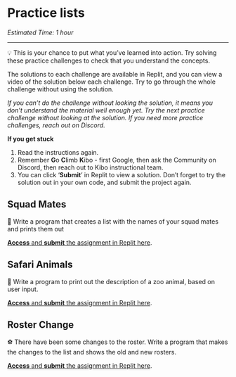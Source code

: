 # Practice lists

_Estimated Time: 1 hour_

---

<aside>

💡 This is your chance to put what you’ve learned into action. Try solving these practice challenges to check that you understand the concepts.

</aside>

The solutions to each challenge are available in Replit, and you can view a video of the solution below each challenge. Try to go through the whole challenge without using the solution.

_If you can’t do the challenge without looking the solution, it means you don’t understand the material well enough yet. Try the next practice challenge without looking at the solution. If you need more practice challenges, reach out on Discord._

**If you get stuck**

1. Read the instructions again.
2. Remember **G**o **C**limb **K**ibo - first Google, then ask the Community on Discord, then reach out to Kibo instructional team.
3. You can click ‘**Submit**’ in Replit to view a solution. Don’t forget to try the solution out in your own code, and submit the project again.

## Squad Mates

👥 Write a program that creates a list with the names of your squad mates and prints them out

<a target="_blank" href="https://replit.com/team/tk7-future-proof-with-python/P41-Squad-Mates">**Access** and **submit** the assignment in Replit here</a>.

## Safari Animals

🦁 Write a program to print out the description of a zoo animal, based on user input.

<a target="_blank" href="https://replit.com/team/tk7-future-proof-with-python/P42-Safari-Animals">**Access** and **submit** the assignment in Replit here</a>.

## Roster Change

⚽ There have been some changes to the roster. Write a program that makes the changes to the list and shows the old and new rosters.

<a target="_blank" href="https://replit.com/team/tk7-future-proof-with-python/P43-Roster-Change">**Access** and **submit** the assignment in Replit here</a>.

